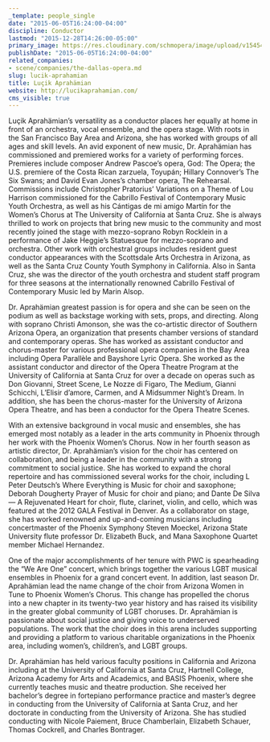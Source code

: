```yaml
---
_template: people_single
date: "2015-06-05T16:24:00-04:00"
discipline: Conductor
lastmod: "2015-12-28T14:26:00-05:00"
primary_image: https://res.cloudinary.com/schmopera/image/upload/v1545409169/media/webhook-uploads/1451330683215/Lucik.jpg.jpg
publishDate: "2015-06-05T16:24:00-04:00"
related_companies:
- scene/companies/the-dallas-opera.md
slug: lucik-aprahamian
title: Luçik Aprahämian
website: http://lucikaprahamian.com/
cms_visible: true
---
```


Luçik Aprahämian’s versatility as a conductor places her equally at home in front of an orchestra, vocal ensemble, and the opera stage. With roots in the San Francisco Bay Area and Arizona, she has worked with groups of all ages and skill levels. An avid exponent of new music, Dr. Aprahämian has commissioned and premiered works for a variety of performing forces. Premieres include composer Andrew Pascoe’s opera, God: The Opera; the U.S. premiere of the Costa Rican zarzuela, Toyupán; Hillary Connover’s The Six Swans; and David Evan Jones’s chamber opera, The Rehearsal. Commissions include Christopher Pratorius’ Variations on a Theme of Lou Harrison commissioned for the Cabrillo Festival of Contemporary Music Youth Orchestra, as well as his Cántigas de mi amigo Martín for the Women’s Chorus at The University of California at Santa Cruz. She is always thrilled to work on projects that bring new music to the community and most recently joined the stage with mezzo-soprano Robyn Rocklein in a performance of Jake Heggie’s Statuesque for mezzo-soprano and orchestra. Other work with orchestral groups includes resident guest conductor appearances with the Scottsdale Arts Orchestra in Arizona, as well as the Santa Cruz County Youth Symphony in California. Also in Santa Cruz, she was the director of the youth orchestra and student staff program for three seasons at the internationally renowned Cabrillo Festival of Contemporary Music led by Marin Alsop.

Dr. Aprahämian greatest passion is for opera and she can be seen on the podium as well as backstage working with sets, props, and directing. Along with soprano Christi Amonson, she was the co-artistic director of Southern Arizona Opera, an organization that presents chamber versions of standard and contemporary operas. She has worked as assistant conductor and chorus-master for various professional opera companies in the Bay Area including Opera Parallèle and Bayshore Lyric Opera. She worked as the assistant conductor and director of the Opera Theatre Program at the University of California at Santa Cruz for over a decade on operas such as Don Giovanni, Street Scene, Le Nozze di Figaro, The Medium, Gianni Schicchi, L’Elisir d’amore, Carmen, and A Midsummer Night’s Dream. In addition, she has been the chorus-master for the University of Arizona Opera Theatre, and has been a conductor for the Opera Theatre Scenes.

With an extensive background in vocal music and ensembles, she has emerged most notably as a leader in the arts community in Phoenix through her work with the Phoenix Women’s Chorus. Now in her fourth season as artistic director, Dr. Aprahämian’s vision for the choir has centered on collaboration, and being a leader in the community with a strong commitment to social justice. She has worked to expand the choral repertoire and has commissioned several works for the choir, including L Peter Deutsch’s Where Everything is Music for choir and saxophone; Deborah Dougherty Prayer of Music for choir and piano; and Dante De Silva — A Rejuvenated Heart for choir, flute, clarinet, violin, and cello, which was featured at the 2012 GALA Festival in Denver. As a collaborator on stage, she has worked renowned and up-and-coming musicians including concertmaster of the Phoenix Symphony Steven Moeckel, Arizona State University flute professor Dr. Elizabeth Buck, and Mana Saxophone Quartet member Michael Hernandez.

One of the major accomplishments of her tenure with PWC is spearheading the “We Are One” concert, which brings together the various LGBT musical ensembles in Phoenix for a grand concert event. In addition, last season Dr. Aprahämian lead the name change of the choir from Arizona Women in Tune to Phoenix Women’s Chorus. This change has propelled the chorus into a new chapter in its twenty-two year history and has raised its visibility in the greater global community of LGBT choruses. Dr. Aprahämian is passionate about social justice and giving voice to underserved populations. The work that the choir does in this arena includes supporting and providing a platform to various charitable organizations in the Phoenix area, including women’s, children’s, and LGBT groups.

Dr. Aprahämian has held various faculty positions in California and Arizona including at the University of California at Santa Cruz, Hartnell College, Arizona Academy for Arts and Academics, and BASIS Phoenix, where she currently teaches music and theatre production. She received her bachelor’s degree in fortepiano performance practice and master’s degree in conducting from the University of California at Santa Cruz, and her doctorate in conducting from the University of Arizona. She has studied conducting with Nicole Paiement, Bruce Chamberlain, Elizabeth Schauer, Thomas Cockrell, and Charles Bontrager.
